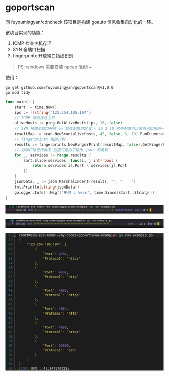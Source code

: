 # goportscan

同 fuyoumingyan/cdncheck 该项目是构建 goauto 信息收集自动化的一环。

该项目实现的功能：

1. ICMP 检查主机存活
2. SYN 全端口扫描
3. fingerprintx 开放端口指纹识别

> PS: windows 需要安装 npcap 驱动 ~

使用：

```
go get github.com/fuyoumingyan/goportscan@v1.0.0
go mod tidy
```

```go
func main() {
	start := time.Now()
	ips := []string{"123.254.105.104"}
	// ICMP 探测存活主机
	aliveHosts := ping.GetAliveHosts(ips, 10, false)
	// SYN 扫描全端口开放 => 具体配置自定义 ~ 45 3 10 这些配置可以再自己机器跑一下 看看具体的效果 找出比较好的 
	resultMap := scan.NewScan(aliveHosts, 45, false, 3, 10).RunEnumeration().WaitAndClose().GetResult()
	// fingerprintx 指纹识别
	results := fingerprintx.NewFingerPrint(resultMap, false).GetFingerPrints().GetResultMap()
	// 对端口号进行排序 这里只是为了输出 json 的美观
	for _, services := range results {
		sort.Slice(services, func(i, j int) bool {
			return services[i].Port < services[j].Port
		})
	}
	jsonData, _ := json.MarshalIndent(results, "", "    ")
	fmt.Println(string(jsonData))
	gologger.Info().Msgf("用时 : %v\n", time.Since(start).String())
}
```

![image-20240213213530661](README.assets/image-20240213213530661.png)

![image-20240213213535005](README.assets/image-20240213213535005.png)

<img src="README.assets/image-20240213213622291.png" alt="image-20240213213622291" style="zoom:67%;" />
